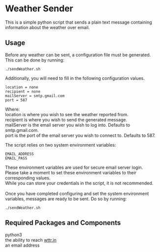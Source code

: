 # Weather Sender

This is a simple python script that sends a plain text message containing information about the weather over email.

## Usage ##

Before any weather can be sent, a configuration file must be generated. <br />
This can be done by running:
```
./sendWeather.sh
```
Additionally, you will need to fill in the following configuration values. <br />
```
location = none
recipient = none
mailServer = smtp.gmail.com
port = 587 
```
Where: <br />
location is where you wish to see the weather reported from. <br />
recipient is where you wish to send the generated message. <br />
mailServer is the email server you wish to log into. Defaults to smtp.gmail.com. <br />
port is the port of the email server you wish to connect to. Defaults to 587. <br />

The script relies on two system environment variables: <br />
```
EMAIL_ADDRESS
EMAIL_PASS
```
These environment variables are used for secure email server login. <br />
Please take a moment to set these environment variables to their corresponding values. <br />
While you can store your credentials in the script, it is not recommended. <br />
<br />
Once you have completed configuring and set the system environment variables, messages are ready to be sent.
Do so by running:
```
./sendWeather.sh
```

## Required Packages and Components ##
python3 <br />
the ability to reach [wttr.in](https://wttr.in) <br />
an email address
